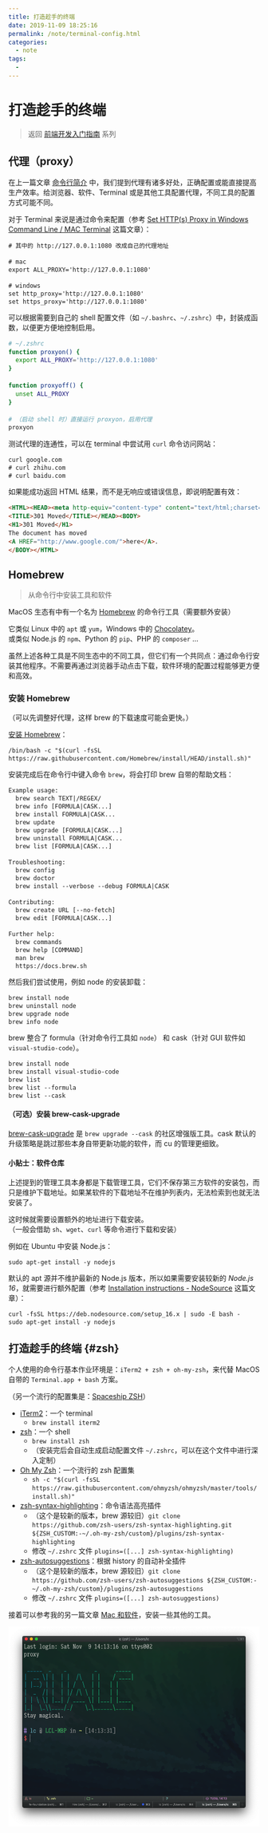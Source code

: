 ```yaml
---
title: 打造趁手的终端
date: 2019-11-09 18:25:16
permalink: /note/terminal-config.html
categories:
  - note
tags:
  -
---
```


# 打造趁手的终端

> 返回 [前端开发入门指南](../../note/intro/fe-development-cookbook.md) 系列

## 代理（proxy）

在上一篇文章 [命令行简介](../../note/workspace/terminal-intro.md) 中，我们提到代理有诸多好处，正确配置或能直接提高生产效率。给浏览器、软件、Terminal 或是其他工具配置代理，不同工具的配置方式可能不同。

对于 Terminal 来说是通过命令来配置（参考 [Set HTTP(s) Proxy in Windows Command Line / MAC Terminal](https://itectec.com/set-https-proxy-in-windows-command-line-environment/) 这篇文章）：

```shell
# 其中的 http://127.0.0.1:1080 改成自己的代理地址

# mac
export ALL_PROXY='http://127.0.0.1:1080'

# windows
set http_proxy='http://127.0.0.1:1080'
set https_proxy='http://127.0.0.1:1080'
```

可以根据需要到自己的 shell 配置文件（如 `~/.bashrc`、`~/.zshrc`）中，封装成函数，以便更方便地控制启用。

```bash
# ~/.zshrc
function proxyon() {
  export ALL_PROXY='http://127.0.0.1:1080'
}

function proxyoff() {
  unset ALL_PROXY
}

# （启动 shell 时）直接运行 proxyon，启用代理
proxyon
```

测试代理的连通性，可以在 terminal 中尝试用 `curl` 命令访问网站：

```shell
curl google.com
# curl zhihu.com
# curl baidu.com
```

如果能成功返回 HTML 结果，而不是无响应或错误信息，即说明配置有效：

<!-- prettier-ignore -->
```html
<HTML><HEAD><meta http-equiv="content-type" content="text/html;charset=utf-8">
<TITLE>301 Moved</TITLE></HEAD><BODY>
<H1>301 Moved</H1>
The document has moved
<A HREF="http://www.google.com/">here</A>.
</BODY></HTML>
```

## Homebrew

> 从命令行中安装工具和软件

MacOS 生态有中有一个名为 [Homebrew](https://brew.sh/) 的命令行工具（需要额外安装）

它类似 Linux 中的 `apt` 或 `yum`，Windows 中的 [Chocolatey](https://chocolatey.org/)。  
或类似 Node.js 的 `npm`、Python 的 `pip`、PHP 的 `composer` …

虽然上述各种工具是不同生态中的不同工具，但它们有一个共同点：通过命令行安装其他程序。不需要再通过浏览器手动点击下载，软件环境的配置过程能够更方便和高效。

### 安装 Homebrew

（可以先调整好代理，这样 brew 的下载速度可能会更快。）

[安装 Homebrew](https://brew.sh/)：

```shell
/bin/bash -c "$(curl -fsSL https://raw.githubusercontent.com/Homebrew/install/HEAD/install.sh)"
```

安装完成后在命令行中键入命令 `brew`，将会打印 brew 自带的帮助文档：

```shell
Example usage:
  brew search TEXT|/REGEX/
  brew info [FORMULA|CASK...]
  brew install FORMULA|CASK...
  brew update
  brew upgrade [FORMULA|CASK...]
  brew uninstall FORMULA|CASK...
  brew list [FORMULA|CASK...]

Troubleshooting:
  brew config
  brew doctor
  brew install --verbose --debug FORMULA|CASK

Contributing:
  brew create URL [--no-fetch]
  brew edit [FORMULA|CASK...]

Further help:
  brew commands
  brew help [COMMAND]
  man brew
  https://docs.brew.sh
```

然后我们尝试使用，例如 node 的安装卸载：

```shell
brew install node
brew uninstall node
brew upgrade node
brew info node
```

brew 整合了 formula（针对命令行工具如 `node`） 和 cask（针对 GUI 软件如 `visual-studio-code`）。

```shell
brew install node
brew install visual-studio-code
brew list
brew list --formula
brew list --cask
```

#### （可选）安装 brew-cask-upgrade

[brew-cask-upgrade](https://github.com/buo/homebrew-cask-upgrade) 是 `brew upgrade --cask` 的社区增强版工具。cask 默认的升级策略是跳过那些本身自带更新功能的软件，而 cu 的管理更细致。

#### 小贴士：软件仓库

上述提到的管理工具本身都是下载管理工具，它们不保存第三方软件的安装包，而只是维护下载地址。如果某软件的下载地址不在维护列表内，无法检索到也就无法安装了。

这时候就需要设置额外的地址进行下载安装。  
（一般会借助 `sh`、`wget`、`curl` 等命令进行下载和安装）

例如在 Ubuntu 中安装 Node.js：

```shell
sudo apt-get install -y nodejs
```

默认的 apt 源并不维护最新的 Node.js 版本，所以如果需要安装较新的 _Node.js 16_，就需要进行额外配置（参考 [Installation instructions - NodeSource](https://github.com/nodesource/distributions/blob/master/README.md#debinstall) 这篇文章）：

```shell
curl -fsSL https://deb.nodesource.com/setup_16.x | sudo -E bash -
sudo apt-get install -y nodejs
```

## 打造趁手的终端 {#zsh}

个人使用的命令行基本作业环境是：`iTerm2 + zsh + oh-my-zsh`，来代替 MacOS 自带的 `Terminal.app + bash` 方案。

（另一个流行的配置集是：[Spaceship ZSH](https://github.com/denysdovhan/spaceship-prompt)）

- [iTerm2](https://iterm2.com/)：一个 terminal
  - `brew install iterm2`
- [zsh](https://github.com/ohmyzsh/ohmyzsh/wiki/Installing-ZSH#how-to-install-zsh-on-many-platforms)：一个 shell
  - `brew install zsh`
  - （安装完后会自动生成启动配置文件 `~/.zshrc`，可以在这个文件中进行深入定制）
- [Oh My Zsh](https://github.com/ohmyzsh/ohmyzsh#getting-started)：一个流行的 zsh 配置集
  - `sh -c "$(curl -fsSL https://raw.githubusercontent.com/ohmyzsh/ohmyzsh/master/tools/install.sh)"`
- [zsh-syntax-highlighting](https://github.com/zsh-users/zsh-syntax-highlighting/blob/master/INSTALL.md#oh-my-zsh)：命令语法高亮插件
  - （这个是较新的版本，brew 源较旧）`git clone https://github.com/zsh-users/zsh-syntax-highlighting.git ${ZSH_CUSTOM:-~/.oh-my-zsh/custom}/plugins/zsh-syntax-highlighting`
  - 修改 `~/.zshrc` 文件 `plugins=([...] zsh-syntax-highlighting)`
- [zsh-autosuggestions](https://github.com/zsh-users/zsh-autosuggestions/blob/master/INSTALL.md#oh-my-zsh)：根据 history 的自动补全插件
  - （这个是较新的版本，brew 源较旧）`git clone https://github.com/zsh-users/zsh-autosuggestions ${ZSH_CUSTOM:-~/.oh-my-zsh/custom}/plugins/zsh-autosuggestions`
  - 修改 `~/.zshrc` 文件 `plugins=([...] zsh-autosuggestions)`

接着可以参考我的另一篇文章 [Mac 和软件](../../note/workspace/mac.md)，安装一些其他的工具。

![iterm2-showcase](./img/iterm2-showcase.png)
